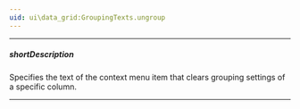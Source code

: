 ```yaml
---
uid: ui\data_grid:GroupingTexts.ungroup
---
```

---
##### shortDescription
Specifies the text of the context menu item that clears grouping settings of a specific column.

---
